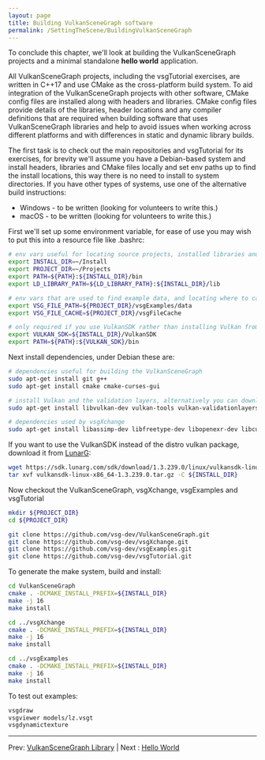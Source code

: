 ```yaml
---
layout: page
title: Building VulkanSceneGraph software
permalink: /SettingTheScene/BuildingVulkanSceneGraph
---
```


To conclude this chapter, we'll look at building the VulkanSceneGraph projects and a minimal standalone **hello world** application.

All VulkanSceneGraph projects, including the vsgTutorial exercises, are written in C++17 and use CMake as the cross-platform build system.  To aid integration of the VulkanSceneGraph projects with other software, CMake config files are installed along with headers and libraries.  CMake config files provide details of the libraries, header locations and any compiler definitions that are required when building software that uses VulkanSceneGraph libraries and help to avoid issues when working across different platforms and with differences in static and dynamic library builds.

The first task is to check out the main repositories and vsgTutorial for its exercises, for brevity we'll assume you have a Debian-based system and install headers, libraries and CMake files locally and set env paths up to find the install locations, this way there is no need to install to system directories.  If you have other types of systems, use one of the alternative build instructions:
* Windows - to be written (looking for volunteers to write this.)
* macOS - to be written (looking for volunteers to write this.)

First we'll set up some environment variable, for ease of use you may wish to put this into a resource file like .bashrc:

~~~ sh
# env vars useful for locating source projects, installed libraries and binaries
export INSTALL_DIR=~/Install
export PROJECT_DIR=~/Projects
export PATH=${PATH}:${INSTALL_DIR}/bin
export LD_LIBRARY_PATH=${LD_LIBRARY_PATH}:${INSTALL_DIR}/lib

# env vars that are used to find example data, and locating where to cache files downloaded from HTTP during database paging
export VSG_FILE_PATH=${PROJECT_DIR}/vsgExamples/data
export VSG_FILE_CACHE=${PROJECT_DIR}/vsgFileCache

# only required if you use VulkanSDK rather than installing Vulkan from distro repositories
export VULKAN_SDK=${INSTALL_DIR}/VulkanSDK
export PATH=${PATH}:${VULKAN_SDK}/bin
~~~

Next install dependencies, under Debian these are:

~~~ sh
# dependencies useful for building the VulkanSceneGraph
sudo apt-get install git g++
sudo apt-get install cmake cmake-curses-gui

# install Vulkan and the validation layers, alternatively you can download and install the VulkanSDK, see below.
sudo apt-get install libvulkan-dev vulkan-tools vulkan-validationlayers

# dependencies used by vsgXchange
sudo apt-get install libassimp-dev libfreetype-dev libopenexr-dev libcurl4-openssl-dev
~~~

If you want to use the VulkanSDK instead of the distro vulkan package, download it from [LunarG](https://vulkan.lunarg.com/sdk/home):

~~~ sh
wget https://sdk.lunarg.com/sdk/download/1.3.239.0/linux/vulkansdk-linux-x86_64-1.3.239.0.tar.gz
tar xvf vulkansdk-linux-x86_64-1.3.239.0.tar.gz -C ${INSTALL_DIR}
~~~

Now checkout the VulkanSceneGraph, vsgXchange, vsgExamples and vsgTutorial

~~~ sh
mkdir ${PROJECT_DIR}
cd ${PROJECT_DIR}

git clone https://github.com/vsg-dev/VulkanSceneGraph.git
git clone https://github.com/vsg-dev/vsgXchange.git
git clone https://github.com/vsg-dev/vsgExamples.git
git clone https://github.com/vsg-dev/vsgTutorial.git
~~~

To generate the make system, build and install:

~~~ sh
cd VulkanSceneGraph
cmake . -DCMAKE_INSTALL_PREFIX=${INSTALL_DIR}
make -j 16
make install

cd ../vsgXchange
cmake . -DCMAKE_INSTALL_PREFIX=${INSTALL_DIR}
make -j 16
make install

cd ../vsgExamples
cmake . -DCMAKE_INSTALL_PREFIX=${INSTALL_DIR}
make -j 16
make install
~~~

To test out examples:

~~~ sh
vsgdraw
vsgviewer models/lz.vsgt
vsgdynamictexture
~~~

---

Prev: [VulkanSceneGraph Library](VulkanSceneGraphLibrary.md) | Next : [Hello World](HelloWorld.md)
